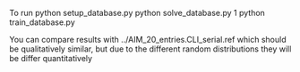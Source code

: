 To run
python setup_database.py
python solve_database.py
1 python train_database.py

You can compare results with
../AIM_20_entries.CLI_serial.ref
which should be qualitatively similar, but due to the different random distributions they will be differ quantitatively
